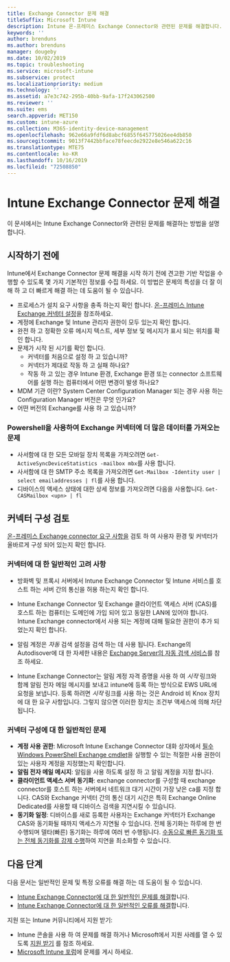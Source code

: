 ```yaml
---
title: Exchange Connector 문제 해결
titleSuffix: Microsoft Intune
description: Intune 온-프레미스 Exchange Connector와 관련된 문제를 해결합니다.
keywords: ''
author: brenduns
ms.author: brenduns
manager: dougeby
ms.date: 10/02/2019
ms.topic: troubleshooting
ms.service: microsoft-intune
ms.subservice: protect
ms.localizationpriority: medium
ms.technology: ''
ms.assetid: a7e3c742-295b-40bb-9afa-17f243062500
ms.reviewer: ''
ms.suite: ems
search.appverid: MET150
ms.custom: intune-azure
ms.collection: M365-identity-device-management
ms.openlocfilehash: 962e66a9fdf6d8abcf6855f645775026ee4db850
ms.sourcegitcommit: 9013f7442bbface78feecde2922e8e546a622c16
ms.translationtype: MTE75
ms.contentlocale: ko-KR
ms.lasthandoff: 10/16/2019
ms.locfileid: "72508850"
---
```

# <a name="troubleshoot-the-intune-exchange-connector"></a>Intune Exchange Connector 문제 해결

이 문서에서는 Intune Exchange Connector와 관련된 문제를 해결하는 방법을 설명합니다.

## <a name="before-you-start"></a>시작하기 전에

Intune에서 Exchange Connector 문제 해결을 시작 하기 전에 견고한 기반 작업을 수행할 수 있도록 몇 가지 기본적인 정보를 수집 하세요. 이 방법은 문제의 특성을 더 잘 이해 하 고 더 빠르게 해결 하는 데 도움이 될 수 있습니다.

- 프로세스가 설치 요구 사항을 충족 하는지 확인 합니다. [온-프레미스 Intune Exchange 커넥터 설정](exchange-connector-install.md)을 참조하세요.
- 계정에 Exchange 및 Intune 관리자 권한이 모두 있는지 확인 합니다.
- 완전 하 고 정확한 오류 메시지 텍스트, 세부 정보 및 메시지가 표시 되는 위치를 확인 합니다.
- 문제가 시작 된 시기를 확인 합니다. 
  - 커넥터를 처음으로 설정 하 고 있습니까? 
  - 커넥터가 제대로 작동 하 고 실패 하나요?
  - 작동 하 고 있는 경우 Intune 환경, Exchange 환경 또는 connector 소프트웨어를 실행 하는 컴퓨터에서 어떤 변경이 발생 하나요?
- MDM 기관 이란? System Center Configuration Manager 되는 경우 사용 하는 Configuration Manager 버전은 무엇 인가요?
- 어떤 버전의 Exchange를 사용 하 고 있습니까?

### <a name="use-powershell-to-get-more-data-on-exchange-connector-issues"></a>Powershell을 사용하여 Exchange 커넥터에 더 많은 데이터를 가져오는 문제

- 사서함에 대 한 모든 모바일 장치 목록을 가져오려면 `Get-ActiveSyncDeviceStatistics -mailbox mbx`를 사용 합니다.
- 사서함에 대 한 SMTP 주소 목록을 가져오려면 `Get-Mailbox -Identity user | select emailaddresses | fl`를 사용 합니다.
- 디바이스의 액세스 상태에 대한 상세 정보를 가져오려면 다음을 사용합니다. `Get-CASMailbox <upn> | fl`

## <a name="review-the-connector-configuration"></a>커넥터 구성 검토

[온-프레미스 Exchange connector 요구 사항을](exchange-connector-install.md#intune-exchange-connector-requirements) 검토 하 여 사용자 환경 및 커넥터가 올바르게 구성 되어 있는지 확인 합니다. 

### <a name="general-considerations-for-the-connector"></a>커넥터에 대 한 일반적인 고려 사항

- 방화벽 및 프록시 서버에서 Intune Exchange Connector 및 Intune 서비스를 호스트 하는 서버 간의 통신을 허용 하는지 확인 합니다.

- Intune Exchange Connector 및 Exchange 클라이언트 액세스 서버 (CAS)를 호스트 하는 컴퓨터는 도메인에 가입 되어 있고 동일한 LAN에 있어야 합니다. Intune Exchange connector에서 사용 되는 계정에 대해 필요한 권한이 추가 되었는지 확인 합니다.

- 알림 계정은 *자동* 검색 설정을 검색 하는 데 사용 됩니다. Exchange의 Autodisover에 대 한 자세한 내용은 [Exchange Server의 자동 검색 서비스](https://docs.microsoft.com/exchange/architecture/client-access/autodiscover?view=exchserver-2016)를 참조 하세요.

- Intune Exchange Connector는 알림 계정 자격 증명을 사용 하 여 *시작* 링크와 함께 알림 전자 메일 메시지를 보내고 intune에 등록 하는 방식으로 EWS URL에 요청을 보냅니다. 등록 하려면 *시작* 링크를 사용 하는 것은 Android 비 Knox 장치에 대 한 요구 사항입니다. 그렇지 않으면 이러한 장치는 조건부 액세스에 의해 차단 됩니다.

### <a name="common-issues-for-connector-configurations"></a>커넥터 구성에 대 한 일반적인 문제

- **계정 사용 권한**: Microsoft Intune Exchange Connector 대화 상자에서 [필수 Windows PowerShell Exchange cmdlet](exchange-connector-install.md#exchange-cmdlet-requirements)을 실행할 수 있는 적절한 사용 권한이 있는 사용자 계정을 지정했는지 확인합니다.
- **알림 전자 메일 메시지**: 알림을 사용 하도록 설정 하 고 알림 계정을 지정 합니다.
- **클라이언트 액세스 서버 동기화**: exchange connector를 구성할 때 exchange connector를 호스트 하는 서버에서 네트워크 대기 시간이 가장 낮은 ca를 지정 합니다. CAS와 Exchange 커넥터 간의 통신 대기 시간은 특히 Exchange Online Dedicated를 사용할 때 디바이스 검색을 지연시킬 수 있습니다.
- **동기화 일정**: 디바이스를 새로 등록한 사용자는 Exchange 커넥터가 Exchange CAS와 동기화될 때까지 액세스가 지연될 수 있습니다. 전체 동기화는 하루에 한 번 수행되며 델타(빠른) 동기화는 하루에 여러 번 수행됩니다. [수동으로 빠른 동기화 또는 전체 동기화를 강제 수행](exchange-connector-install.md#manually-force-a-quick-sync-or-full-sync)하여 지연을 최소화할 수 있습니다.

## <a name="next-steps"></a>다음 단계
다음 문서는 일반적인 문제 및 특정 오류를 해결 하는 데 도움이 될 수 있습니다.

- [Intune Exchange Connector에 대 한 일반적인 문제를 해결](troubleshoot-exchange-connector-common-problems.md)합니다.
- [Intune Exchange Connector에 대 한 일반적인 오류를 해결](troubleshoot-exchange-connector-common-errors.md)합니다.

지원 또는 Intune 커뮤니티에서 지원 받기:

- Intune 콘솔을 사용 하 여 문제를 해결 하거나 Microsoft에서 지원 사례를 열 수 있도록 [지원 받기](../fundamentals/get-support.md) 를 참조 하세요. 
- [Microsoft Intune 포럼](https://social.technet.microsoft.com/Forums/en-US/home?forum=microsoftintuneprod)에 문제를 게시 하세요.  

